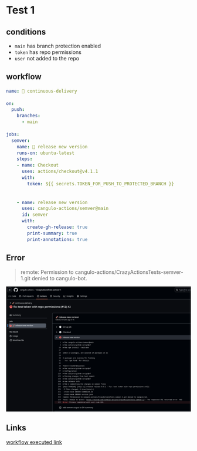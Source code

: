 # Test 1

## conditions

* `main` has branch protection enabled
* `token` has repo permissions
* `user` not added to the repo

## workflow

```yml
name: 🚀 continuous-delivery

on:
  push:
    branches:
      - main

jobs:
  semver:
    name: 🚀 release new version
    runs-on: ubuntu-latest
    steps:
    - name: Checkout
      uses: actions/checkout@v4.1.1
      with:
        token: ${{ secrets.TOKEN_FOR_PUSH_TO_PROTECTED_BRANCH }}
      

    - name: release new version
      uses: cangulo-actions/semver@main
      id: semver
      with:
        create-gh-release: true
        print-summary: true
        print-annotations: true
```

## Error

> remote: Permission to cangulo-actions/CrazyActionsTests-semver-1.git denied to cangulo-bot.

![error](error.png)

## Links

[workflow executed link](https://github.com/cangulo-actions/CrazyActionsTests-semver-1/actions/runs/7495965476/job/20407094766)